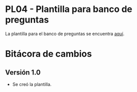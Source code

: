 # PL04 - Plantilla para banco de preguntas

La plantilla para el banco de preguntas se encuentra [aquí](https://docs.google.com/document/d/1jtoPSxA9DZX8QYkNPRpJ48LUoazNNWskvJx-aLPdJKQ/edit?usp=sharing).

# Bitácora de cambios

## Versión 1.0
  - Se creó la plantilla.
